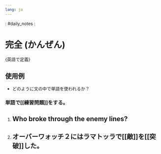 ```yaml
---
lang: ja
---
```

: #daily_notes :
# 完全 (かんぜん)
{英語で定義}
## 使用例
- どのように文の中で単語を使われるか？

### 単語で[[練習問題]]をする。
1. Who broke through the enemy lines?
	-
2. オーバーワォッチ２にはラマトッラで[[敵]]を[[突破]]した。
	-